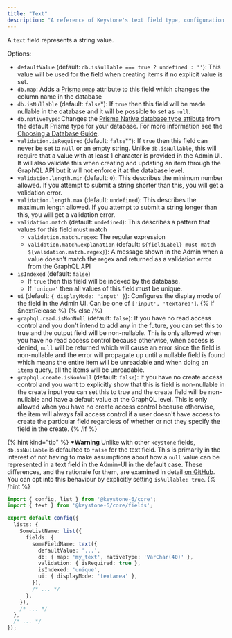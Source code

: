 ```yaml
---
title: "Text"
description: "A reference of Keystone's text field type, configuration and options."
---
```


A `text` field represents a string value.

Options:

- `defaultValue` (default: `db.isNullable === true ? undefined : ''`): This value will be used for the field when creating items if no explicit value is set.
- `db.map`: Adds a [Prisma `@map`](https://www.prisma.io/docs/reference/api-reference/prisma-schema-reference#map) attribute to this field which changes the column name in the database
- `db.isNullable` (default: `false`\*): If `true` then this field will be made nullable in the database and it will be possible to set as `null`.
- `db.nativeType`: Changes the [Prisma Native database type attibute](https://www.prisma.io/docs/reference/api-reference/prisma-schema-reference#string) from the default Prisma type for your database.
  For more information see the [Choosing a Database Guide](../guides/choosing-a-database).
- `validation.isRequired` (default: `false`\*\*): If `true` then this field can never be set to `null` or an empty string.
  Unlike `db.isNullable`, this will require that a value with at least 1 character is provided in the Admin UI.
  It will also validate this when creating and updating an item through the GraphQL API but it will not enforce it at the database level.
- `validation.length.min` (default: `0`): This describes the minimum number allowed. If you attempt to submit a string shorter than this, you will get a validation error.
- `validation.length.max` (default: `undefined`): This describes the maximum length allowed. If you attempt to submit a string longer than this, you will get a validation error.
- `validation.match` (default: `undefined`): This describes a pattern that values for this field must match
  - `validation.match.regex`: The regular expression
  - `validation.match.explanation` (default: `${fieldLabel} must match ${validation.match.regex}`): A message shown in the Admin when a value doesn't match the regex and returned as a validation error from the GraphQL API
- `isIndexed` (default: `false`)
  - If `true` then this field will be indexed by the database.
  - If `'unique'` then all values of this field must be unique.
- `ui` (default: `{ displayMode: 'input' }`): Configures the display mode of the field in the Admin UI.
  Can be one of `['input', 'textarea']`.
{% if $nextRelease %}
{% else /%}
- `graphql.read.isNonNull` (default: `false`): If you have no read access control and you don't intend to add any in the future,
  you can set this to true and the output field will be non-nullable. This is only allowed when you have no read access control because otherwise,
  when access is denied, `null` will be returned which will cause an error since the field is non-nullable and the error
  will propagate up until a nullable field is found which means the entire item will be unreadable and when doing an `items` query, all the items will be unreadable.
- `graphql.create.isNonNull` (default: `false`): If you have no create access control and you want to explicitly show that this is field is non-nullable in the create input
  you can set this to true and the create field will be non-nullable and have a default value at the GraphQL level.
  This is only allowed when you have no create access control because otherwise, the item will always fail access control
  if a user doesn't have access to create the particular field regardless of whether or not they specify the field in the create.
{% /if %}

{% hint kind="tip" %}
**\*Warning** Unlike with other `keystone` fields, `db.isNullable` is defaulted to `false` for the text field.
This is primarily in the interest of not having to make assumptions about how a `null` value can be represented in a text field in the Admin-UI in the default case.
These differences, and the rationale for them, are examined in detail [on GitHub](https://github.com/keystonejs/keystone/discussions/7158).
You can opt into this behaviour by explicitly setting `isNullable: true`.
{% /hint %}

```typescript
import { config, list } from '@keystone-6/core';
import { text } from '@keystone-6/core/fields';

export default config({
  lists: {
    SomeListName: list({
      fields: {
        someFieldName: text({
          defaultValue: '...',
          db: { map: 'my_text', nativeType: 'VarChar(40)' },
          validation: { isRequired: true },
          isIndexed: 'unique',
          ui: { displayMode: 'textarea' },
        }),
        /* ... */
      },
    }),
    /* ... */
  },
  /* ... */
});
```
